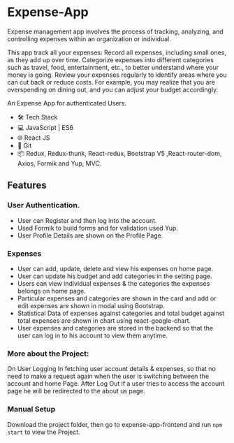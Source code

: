 # Expense-App
Expense management app involves the process of tracking, analyzing, and controlling expenses within an organization or individual.

This app track all your expenses: Record all expenses, including small ones, as they add up over time.
Categorize expenses into different categories such as travel, food, entertainment, etc., to better understand where your money is going.
Review your expenses regularly to identify areas where you can cut back or reduce costs. For example, you may realize that you are overspending on dining out, and you can adjust your budget accordingly.

An Expense App for authenticated Users.

- 🛠️ Tech Stack
- 💻 JavaScript | ES6
- 🌐 React JS
- 🔧 Git
- 📦 Redux, Redux-thunk, React-redux, Bootstrap V5 ,React-router-dom, Axios, Formik and Yup, MVC.

## Features
### User Authentication.
- User can Register and then log into the account.
- Used Formik to build forms and for validation used Yup.
- User Profile Details are shown on the Profile Page.

### Expenses

- User can add, update, delete and view his expenses on home page.
- User can update his budget and add categories in the setting page.
- Users can view individual expenses & the categories the expenses belongs on home page.
-	Particular expenses and categories are shown in the card and add or edit expenses are shown in modal using Bootstrap.
-	Statistical Data of expenses against categories and total budget against total expenses are shown in chart using react-google-chart.
- User expenses and categories are stored in the backend so that the user can log in to his account to view them anytime.

### More about the Project:

On User Logging In fetching user account details & expenses, so that no need to make a request again when the user is switching between the account and home Page.
After Log Out if a user tries to access the account page he will be redirected to the about us page.

### Manual Setup
Download the project folder, then go to expense-app-frontend and run `npm start` to view the Project.
